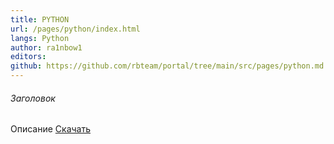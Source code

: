 ```yaml
---
title: PYTHON
url: /pages/python/index.html
langs: Python
author: ra1nbow1
editors: 
github: https://github.com/rbteam/portal/tree/main/src/pages/python.md
---
```

<div class="col-md-6 mb-5">
    <h6>Заголовок</h6>
    <p class="text-muted">
    Описание
    <a href="#" class="btn btn-primary">Скачать</a>
</div>
